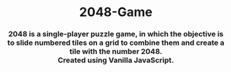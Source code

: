 <h1 align="center">2048-Game</h1>

<h3 align="center">2048 is a single-player puzzle game, in which the objective is to slide numbered tiles on a grid to combine them and
create a tile with the number 2048.</br>Created using Vanilla JavaScript.</h3>



